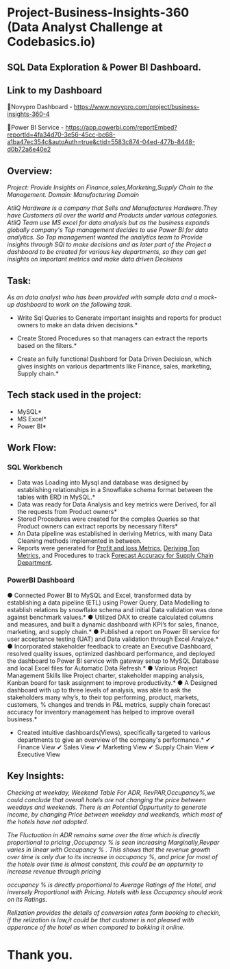 # Project-Business-Insights-360 (Data Analyst Challenge at Codebasics.io)
## SQL Data Exploration & Power BI Dashboard.

## Link to my Dashboard
🔷Novypro Dashboard - https://www.novypro.com/project/business-insights-360-4

🔷Power BI Service  - https://app.powerbi.com/reportEmbed?reportId=4fa34d70-3e56-45cc-bc68-a1ba47ec354c&autoAuth=true&ctid=5583c874-04ed-477b-8448-d0b72a6e40e2

## Overview:
*Project: Provide Insights on Finance,sales,Marketing,Supply Chain to the Management.*
*Domain: Manufacturing Domain*

*AtliQ Hardware is a company that Sells and Manufactures Hardware.They have Customers all over the world and Products under various categories.
AtliQ Team use MS excel for data analysis but as the business expands globally company's Top management decides to use Power BI for data analytics.
So Top management wanted the analytics team to Provide insights through SQl to make decisions and as later part of the Project a dashboard to be created for various key departments, so they can get insights on  important metrics and make data driven Decisions*


 ## Task:

*As an data analyst who has been provided with sample data and a mock-up dashboard to work on the following task.*

* Write Sql Queries to Generate important insights and reports for product owners to make an data driven decisions.*

* Create Stored Procedures so that managers can extract the reports based on the filters.*

* Create an fully functional Dashbord for Data Driven Decisiosn, which gives insights on various departments like Finance, sales, marketing, Supply chain.*


## Tech stack used in the project:

* MySQL*
* MS Excel*
* Power BI*

## Work Flow:
### SQL Workbench

* Data was Loading into Mysql and database was designed by establishing relationships in a Snowflake schema format between the tables with ERD in MySQL.*
* Data was ready for Data Analysis and key metrics were Derived, for all the requests from Product owners*
* Stored Procedures were created for the comples Queries so that Product owners can extract  reports by necessary filters*
* An Data pipeline was established in deriving Metrics, with many Data Cleaning methods implemented in between.
* Reports were generated for [Profit and loss Metrics](https://github.com/Abhilash17br/Project-Business-Insights-360/blob/main/Sql%20Insights-1%20Advance%20Finance%20Analysis..sql), [Deriving Top Metrics](https://github.com/Abhilash17br/Project-Business-Insights-360/blob/main/Sql%20Insights-2%20Advance%20Top%20Performer%20Analysis..sql), and Procedures to track [Forecast Accuracy for Supply Chain Department](https://github.com/Abhilash17br/Project-Business-Insights-360/blob/main/Sql%20Insights-3%20Advance%20Supply%20Chain%20%20Analysis..sql).

### PowerBI Dashboard

●	Connected Power BI to MySQL and Excel, transformed data by establishing a data pipeline (ETL) using Power Query, Data Modelling to establish relations by snowflake schema and initial Data validation was done against benchmark values.*
●	Utilized DAX to create calculated columns and measures, and built a dynamic dashboard with KPI’s for sales, finance, marketing, and supply chain.*
●	Published a report on Power BI service for user acceptance testing (UAT) and Data validation through Excel Analyze.*
●	Incorporated stakeholder feedback to create an Executive Dashboard, resolved quality issues, optimized dashboard performance, and deployed the dashboard to Power BI service with gateway setup to MySQL Database and local Excel files for Automatic Data Refresh.*
●	Various Project Management Skills like Project charter, stakeholder mapping analysis, Kanban board for task assignment to improve productivity.*
●	A Designed dashboard with up to three levels of analysis, was able to ask the stakeholders many why’s, to their top performing, product, markets, customers, % changes and trends in P&L metrics, supply chain forecast accuracy for inventory management has helped to improve overall business.*
* Created intuitive dashboards(Views), specifically targeted to various departments to give an overview of the company's performance.*
✔ Finance View
✔ Sales View
✔ Marketing View
✔ Supply Chain View
✔ Executive View

## Key Insights:

*Checking at weekday, Weekend Table For ADR, RevPAR,Occupancy%,we could conclude that overall hotels are not changing the price between weedays and weekends.
There is an Potential Oppurtunity to generate income, by changing Price between weekday and weekends, which most of the hotels have not adopted.*

*The Fluctuation in ADR remains same over the time which is directly proportional to pricing ,Occupancy % is seen increasing Marginally,Revpar varies in linear with Occupancy % . This shows that the revenue growth over time is only due to its increase in occupancy %, and price for most of the hotels over time is almost constant, this could be an oppturnity to increase revenue through pricing*

*occupancy %  is directly proportional to Average Ratings of the Hotel, and inversely Proportional with Pricing. Hotels with less Occupancy should work on its Ratings.*

*Relization provides the details of conversion rates form booking to checkin, if the relization is low,it could be that customer is not pleased with apperance of the hotel as when compared to bokking it online.*


# Thank you.
